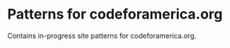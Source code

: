 Patterns for codeforamerica.org
===============================

Contains in-progress site patterns for codeforamerica.org.
